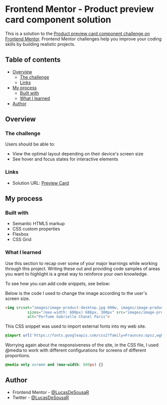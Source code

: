# Frontend Mentor - Product preview card component solution

This is a solution to the [Product preview card component challenge on Frontend Mentor](https://www.frontendmentor.io/challenges/product-preview-card-component-GO7UmttRfa). Frontend Mentor challenges help you improve your coding skills by building realistic projects. 

## Table of contents

- [Overview](#overview)
  - [The challenge](#the-challenge)
  - [Links](#links)
- [My process](#my-process)
  - [Built with](#built-with)
  - [What I learned](#what-i-learned)
- [Author](#author)

## Overview

### The challenge

Users should be able to:

- View the optimal layout depending on their device's screen size
- See hover and focus states for interactive elements

### Links

- Solution URL: [Preview Card](https://lucasdesousar.github.io/product-preview-card-component-main/)


## My process

### Built with

- Semantic HTML5 markup
- CSS custom properties
- Flexbox
- CSS Grid

### What I learned

Use this section to recap over some of your major learnings while working through this project. Writing these out and providing code samples of areas you want to highlight is a great way to reinforce your own knowledge.

To see how you can add code snippets, see below:

Below is the code I used to change the image according to the user's screen size.
```html
<img srcset="images/image-product-desktop.jpg 600w, images/image-product-mobile.jpg 686w"
          sizes="(max-width: 600px) 686px, 300px" src="images/image-product-desktop.jpg"
          alt="Perfume Gabrielle Chanel Paris">
```

This CSS snippet was used to import external fonts into my web site.
```css
@import url('https://fonts.googleapis.com/css2?family=Fraunces:opsz,wght@9..144,700&family=Montserrat:wght@500;700&display=swap');
```

Worrying again about the responsiveness of the site, in the CSS file, I used @media to work with different configurations for screens of different proportions.
```css
@media only screen and (max-width: 600px) {}
```

## Author

- Frontend Mentor - [@LucasDeSousaR](https://www.frontendmentor.io/profile/LucasDeSousaR)
- Twitter - [@LucasDeSousaR](https://twitter.com/LucasDeSousaR)
